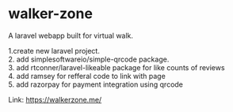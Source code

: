 # walker-zone
A laravel webapp built for virtual walk.

1.create new laravel project. <br>
2. add simplesoftwareio/simple-qrcode package.<br>
3. add rtconner/laravel-likeable package for like counts of reviews<br>
4. add ramsey for refferal code to link with page <br>
5. add razorpay for payment integration using qrcode

Link: https://walkerzone.me/
